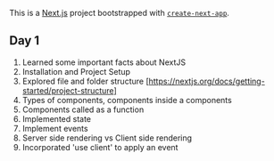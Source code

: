 This is a [Next.js](https://nextjs.org/) project bootstrapped with [`create-next-app`](https://github.com/vercel/next.js/tree/canary/packages/create-next-app).

## Day 1

1. Learned some important facts about NextJS
2. Installation and Project Setup
3. Explored file and folder structure [https://nextjs.org/docs/getting-started/project-structure]
4. Types of components, components inside a components
5. Components called as a function
6. Implemented state
7. Implement events
8. Server side rendering vs Client side rendering
9. Incorporated 'use client' to apply an event
